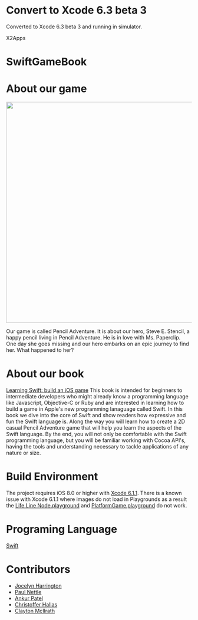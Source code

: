 Convert to Xcode 6.3 beta 3
===========================
Converted to Xcode 6.3 beta 3 and running in simulator.

X2Apps


SwiftGameBook
=============
# About our game

<img src="https://github.com/jocelynlih/SwiftGameBook/blob/master/GamePreview.gif" width=600px>

Our game is called Pencil Adventure. It is about our hero, Steve E. Stencil, a happy pencil living in Pencil Adventure. He is in love with Ms. Paperclip. One day she goes missing and our hero embarks on an epic journey to find her. What happened to her?

# About our book
[Learning Swift: build an iOS game](http://shop.oreilly.com/product/9781939902115.do) 
This book is intended for beginners to intermediate developers who might already know a programming language like Javascript, Objective-C or Ruby and are interested in learning how to build a game in Apple's new programming lanaguage called Swift. 
In this book we dive into the core of Swift and show readers how expressive and fun the Swift language is. Along the way you will learn how to create a 2D casual Pencil Adventure game that will help you learn the aspects of the Swift language. By the end, you will not only be comfortable with the Swift programming language, but you will be familiar working with Cocoa API's, having the tools and understanding necessary to tackle applications of any nature or size.

# Build Environment
The project requires iOS 8.0 or higher with [Xcode 6.1.1](https://itunes.apple.com/us/app/xcode/id497799835?ls=1&mt=12). There is a known issue with Xcode 6.1.1 where images do not load in Playgrounds as a result the [Life Line Node.playground](https://github.com/jocelynlih/SwiftGameBook/tree/master/Playgrounds) and [PlatformGame.playground](https://github.com/jocelynlih/SwiftGameBook/tree/master/Playgrounds) do not work.

# Programing Language 
[Swift](https://developer.apple.com/swift/)

# Contributors
- [Jocelyn Harrington](http://www.cleanmicro.com)
- [Paul Nettle](http://www.paulnettle.com/)
- [Ankur Patel](http://www.encoredevlabs.com)
- [Christoffer Hallas](http://christofferhallas.com)
- [Clayton McIlrath](http://thinkclay.com)
